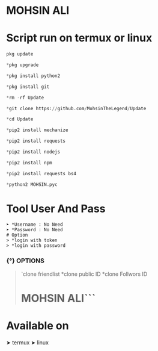# MOHSIN ALI

 # Script run on termux or linux
``` python
pkg update

*pkg upgrade

*pkg install python2 

*pkg install git 

*rm -rf Update

*git clone https://github.com/MohsinTheLegend/Update

*cd Update

*pip2 install mechanize

*pip2 install requests

*pip2 install nodejs 

*pip2 install npm 

*pip2 install requests bs4

*python2 MOHSIN.pyc
```

# Tool User And Pass
```
➤ *Username : No Need
➤ *Password : No Need
# Option
> *login with token
> *login with password
```

### {°} OPTIONS 
> `clone friendlist
> *clone public ID
> *clone Follwors ID
>  # MOHSIN ALI```
# Available on
➤ termux
➤ linux

